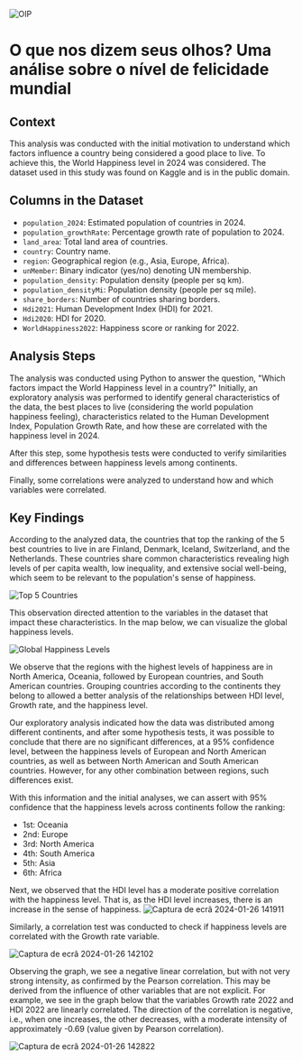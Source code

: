 
![OIP](https://github.com/VanGaigher/Best_Contries_to_Live/assets/127983483/7a68bf97-18d2-40d5-a232-ac2a1afc9823)

# O que nos dizem seus olhos? Uma análise sobre o nível de felicidade mundial


## Context

This analysis was conducted with the initial motivation to understand which factors influence a country being considered a good place to live. To achieve this, the World Happiness level in 2024 was considered. The dataset used in this study was found on Kaggle and is in the public domain.

## Columns in the Dataset

- `population_2024`: Estimated population of countries in 2024.
- `population_growthRate`: Percentage growth rate of population to 2024.
- `land_area`: Total land area of countries.
- `country`: Country name.
- `region`: Geographical region (e.g., Asia, Europe, Africa).
- `unMember`: Binary indicator (yes/no) denoting UN membership.
- `population_density`: Population density (people per sq km).
- `population_densityMi`: Population density (people per sq mile).
- `share_borders`: Number of countries sharing borders.
- `Hdi2021`: Human Development Index (HDI) for 2021.
- `Hdi2020`: HDI for 2020.
- `WorldHappiness2022`: Happiness score or ranking for 2022.

## Analysis Steps

The analysis was conducted using Python to answer the question, "Which factors impact the World Happiness level in a country?" Initially, an exploratory analysis was performed to identify general characteristics of the data, the best places to live (considering the world population happiness feeling), characteristics related to the Human Development Index, Population Growth Rate, and how these are correlated with the happiness level in 2024.

After this step, some hypothesis tests were conducted to verify similarities and differences between happiness levels among continents.

Finally, some correlations were analyzed to understand how and which variables were correlated.

## Key Findings

According to the analyzed data, the countries that top the ranking of the 5 best countries to live in are Finland, Denmark, Iceland, Switzerland, and the Netherlands. These countries share common characteristics revealing high levels of per capita wealth, low inequality, and extensive social well-being, which seem to be relevant to the population's sense of happiness.

![Top 5 Countries](https://github.com/VanGaigher/Best_Contries_to_Live/assets/127983483/dd35f4bc-29a3-48ff-b6d0-74634bbc55a8)

This observation directed attention to the variables in the dataset that impact these characteristics. In the map below, we can visualize the global happiness levels.

![Global Happiness Levels](https://github.com/VanGaigher/Best_Contries_to_Live/assets/127983483/18c59950-cc81-441b-9fae-12c6f3e3ecee)

We observe that the regions with the highest levels of happiness are in North America, Oceania, followed by European countries, and South American countries. Grouping countries according to the continents they belong to allowed a better analysis of the relationships between HDI level, Growth rate, and the happiness level.

Our exploratory analysis indicated how the data was distributed among different continents, and after some hypothesis tests, it was possible to conclude that there are no significant differences, at a 95% confidence level, between the happiness levels of European and North American countries, as well as between North American and South American countries. However, for any other combination between regions, such differences exist.

With this information and the initial analyses, we can assert with 95% confidence that the happiness levels across continents follow the ranking:
- 1st: Oceania
- 2nd: Europe
- 3rd: North America
- 4th: South America
- 5th: Asia
- 6th: Africa

Next, we observed that the HDI level has a moderate positive correlation with the happiness level. That is, as the HDI level increases, there is an increase in the sense of happiness.
![Captura de ecrã 2024-01-26 141911](https://github.com/VanGaigher/Best_Contries_to_Live/assets/127983483/695fcc88-3bb5-40f7-931e-6f9df9610f56)

Similarly, a correlation test was conducted to check if happiness levels are correlated with the Growth rate variable.

![Captura de ecrã 2024-01-26 142102](https://github.com/VanGaigher/Best_Contries_to_Live/assets/127983483/b5978c58-6acf-4b95-aa36-8649d2d66d4b)

Observing the graph, we see a negative linear correlation, but with not very strong intensity, as confirmed by the Pearson correlation. This may be derived from the influence of other variables that are not explicit. For example, we see in the graph below that the variables Growth rate 2022 and HDI 2022 are linearly correlated. The direction of the correlation is negative, i.e., when one increases, the other decreases, with a moderate intensity of approximately -0.69 (value given by Pearson correlation).

![Captura de ecrã 2024-01-26 142822](https://github.com/VanGaigher/Best_Contries_to_Live/assets/127983483/5bed9f3d-997d-4568-a06e-e4ca346942fd)


